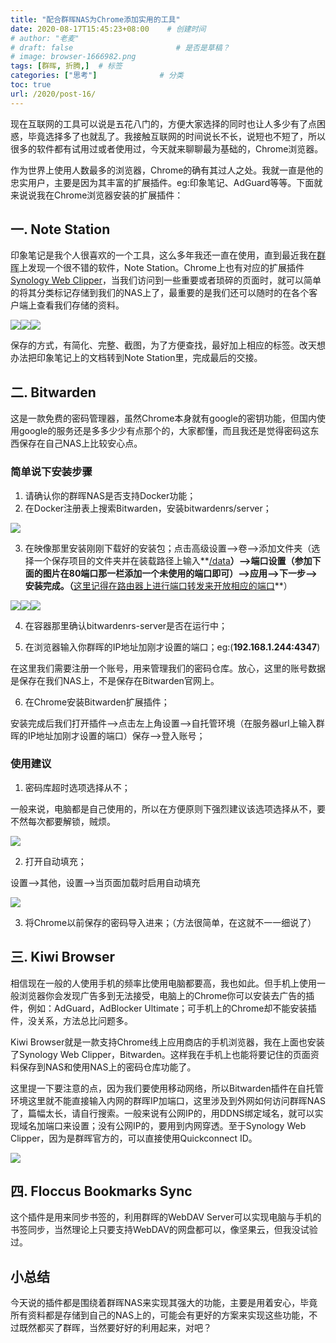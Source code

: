 ```yaml
---
title: "配合群晖NAS为Chrome添加实用的工具"
date: 2020-08-17T15:45:23+08:00    # 创建时间
# author: "老麦"
# draft: false                       # 是否是草稿？
# image: browser-1666982.png
tags: [群晖, 折腾,]  # 标签
categories: ["思考"]              # 分类
toc: true
url: /2020/post-16/
---
```


现在互联网的工具可以说是五花八门的，方便大家选择的同时也让人多少有了点困惑，毕竟选择多了也就乱了。我接触互联网的时间说长不长，说短也不短了，所以很多的软件都有试用过或者使用过，今天就来聊聊最为基础的，Chrome浏览器。

作为世界上使用人数最多的浏览器，Chrome的确有其过人之处。我就一直是他的忠实用户，主要是因为其丰富的扩展插件。eg:印象笔记、AdGuard等等。下面就来说说我在Chrome浏览器安装的扩展插件：

## 一. Note Station

印象笔记是我个人很喜欢的一个工具，这么多年我还一直在使用，直到最近我在[群晖](群晖.md)上发现一个很不错的软件，Note Station。Chrome上也有对应的扩展插件<u>Synology Web Clipper</u>，当我们访问到一些重要或者琐碎的页面时，就可以简单的将其分类标记存储到我们的NAS上了，最重要的是我们还可以随时的在各个客户端上查看我们存储的资料。

![](postImages/laomai/2023/02/27/163fc1e05f05d4-1.webp)![](postImages/laomai/2023/02/27/163fc1e0605400-1.webp)![](postImages/laomai/2023/02/27/163fc1e060d95d-1.webp)

保存的方式，有简化、完整、截图，为了方便查找，最好加上相应的标签。改天想办法把印象笔记上的文档转到Note Station里，完成最后的交接。

## 二. Bitwarden

这是一款免费的密码管理器，虽然Chrome本身就有google的密钥功能，但国内使用google的服务还是多多少少有点那个的，大家都懂，而且我还是觉得密码这东西保存在自己NAS上比较安心点。

### 简单说下安装步骤

1. 请确认你的群晖NAS是否支持Docker功能；
2. 在Docker注册表上搜索Bitwarden，安装bitwardenrs/server；

![](postImages/laomai/2023/02/27/163fc1e06157cf-1.webp)

3. 在映像那里安装刚刚下载好的安装包；点击高级设置-->卷-->添加文件夹（选择一个保存项目的文件夹并在装载路径上输入**<u>/data</u>**）-->端口设置（参加下面的图片在80端口那一栏添加一个未使用的端口即可）-->应用-->下一步-->安装完成。（**<u>这里记得在路由器上进行端口转发来开放相应的端口</u>**）

![](postImages/laomai/2023/02/27/163fc1e061c1e3-1.webp)![](postImages/laomai/2023/02/27/163fc1e06225ac-1.webp)![](postImages/laomai/2023/02/27/163fc1e06292ec-1.webp)

4. 在容器那里确认bitwardenrs-server是否在运行中；

5. 在浏览器输入你群晖的IP地址加刚才设置的端口；eg:(**192.168.1.244:4347**)


在这里我们需要注册一个账号，用来管理我们的密码仓库。放心，这里的账号数据是保存在我们NAS上，不是保存在Bitwarden官网上。

6. 在Chrome安装Bitwarden扩展插件；

安装完成后我们打开插件-->点击左上角设置-->自托管环境（在服务器url上输入群晖的IP地址加刚才设置的端口）保存-->登入账号；

### 使用建议

1. 密码库超时选项选择从不；

一般来说，电脑都是自己使用的，所以在方便原则下强烈建议该选项选择从不，要不然每次都要解锁，贼烦。

![](postImages/laomai/2023/02/27/163fc1e062f305-1.webp)

2. 打开自动填充；

设置-->其他，设置-->当页面加载时启用自动填充

![](postImages/laomai/2023/02/27/163fc1e063685c-1.webp)

3. 将Chrome以前保存的密码导入进来；（方法很简单，在这就不一一细说了）

## 三. Kiwi Browser

相信现在一般的人使用手机的频率比使用电脑都要高，我也如此。但手机上使用一般浏览器你会发现广告多到无法接受，电脑上的Chrome你可以安装去广告的插件，例如：AdGuard，AdBlocker Ultimate；可手机上的Chrome却不能安装插件，没关系，方法总比问题多。

Kiwi Browser就是一款支持Chrome线上应用商店的手机浏览器，我在上面也安装了Synology Web Clipper，Bitwarden。这样我在手机上也能将要记住的页面资料保存到NAS和使用NAS上的密码仓库功能了。

这里提一下要注意的点，因为我们要使用移动网络，所以Bitwarden插件在自托管环境这里就不能直接输入内网的群晖IP加端口，这里涉及到外网如何访问群晖NAS了，篇幅太长，请自行搜索。一般来说有公网IP的，用DDNS绑定域名，就可以实现域名加端口来设置；没有公网IP的，要用到内网穿透。至于Synology Web Clipper，因为是群晖官方的，可以直接使用Quickconnect ID。

![](postImages/laomai/2023/02/27/163fc1e063eec2-1.webp)

## 四. Floccus Bookmarks Sync

这个插件是用来同步书签的，利用群晖的WebDAV Server可以实现电脑与手机的书签同步，当然理论上只要支持WebDAV的网盘都可以，像坚果云，但我没试验过。

## 小总结

今天说的插件都是围绕着群晖NAS来实现其强大的功能，主要是用着安心，毕竟所有资料都是存储到自己的NAS上的，可能会有更好的方案来实现这些功能，不过既然都买了群晖，当然要好好的利用起来，对吧？

